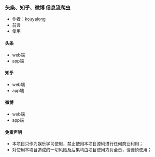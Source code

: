 ### 头条、知乎、微博 信息流爬虫

- 作者：[kouyalong](https://www.zhihu.com/people/micbay911)
- 前言
- 使用

#### 头条

- web端
- app端


#### 知乎

- web端
- app端


#### 微博

- web端
- app端


#### 免责声明
- 本项目只作为娱乐学习使用，禁止使用本项目源码进行任何商业利用；
- 对使用本项目造成的一切风险及后果均由项目使用方负全责，请谨慎使用；



